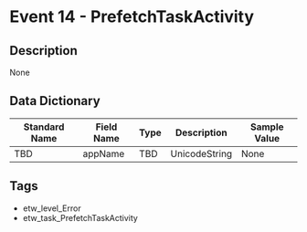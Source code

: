 # Event 14 - PrefetchTaskActivity

## Description
None

## Data Dictionary
|Standard Name|Field Name|Type|Description|Sample Value|
|---|---|---|---|---|
|TBD|appName|TBD|UnicodeString|None|None|

## Tags
* etw_level_Error
* etw_task_PrefetchTaskActivity
